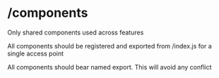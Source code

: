 # /components

Only shared components used across features

All components should be registered and exported from /index.js for a single access point

All components should bear named export. This will avoid any conflict


